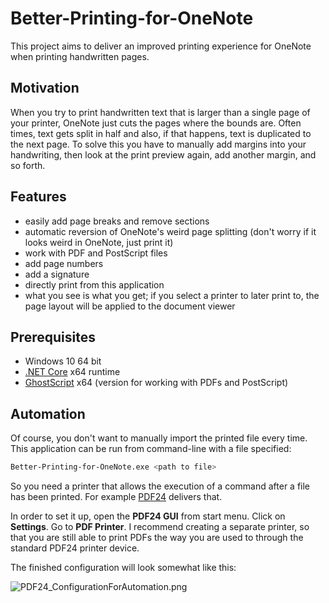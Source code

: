 # Better-Printing-for-OneNote
This project aims to deliver an improved printing experience for OneNote when printing handwritten pages.

## Motivation
When you try to print handwritten text that is larger than a single page of your printer, OneNote just cuts the pages where the bounds are. Often times, text gets split in half and also, if that happens, text is duplicated to the next page. To solve this you have to manually add margins into your handwriting, then look at the print preview again, add another margin, and so forth.

## Features

- easily add page breaks and remove sections
- automatic reversion of OneNote's weird page splitting (don't worry if it looks weird in OneNote, just print it)
- work with PDF and PostScript files
- add page numbers
- add a signature
- directly print from this application
- what you see is what you get; if you select a printer to later print to, the page layout will be applied to the document viewer

## Prerequisites

- Windows 10 64 bit
- [.NET Core](https://dotnet.microsoft.com/download) x64 runtime
- [GhostScript](https://www.ghostscript.com/download/gsdnld.html) x64 (version for working with PDFs and PostScript)

## Automation

Of course, you don't want to manually import the printed file every time. This application can be run from command-line with a file specified:

```bash
Better-Printing-for-OneNote.exe <path to file>
```

So you need a printer that allows the execution of a command after a file has been printed. For example [PDF24](https://en.pdf24.org/) delivers that.

In order to set it up, open the **PDF24 GUI** from start menu. Click on **Settings**. Go to **PDF Printer**. I recommend creating a separate printer, so that you are still able to print PDFs the way you are used to through the standard PDF24 printer device.

The finished configuration will look somewhat like this:

![PDF24_ConfigurationForAutomation.png](https://user-images.githubusercontent.com/14842772/72112750-cee00c00-333e-11ea-95bf-da4f186c84ba.png)

